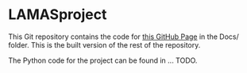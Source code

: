 # LAMASproject

This Git repository contains the code for [this GitHub Page](https://lonnekee.github.io/LogicalAspectsOfMultiAgentSystems/) in the Docs/ folder. This is the built version of the rest of the repository.

The Python code for the project can be found in ... TODO.
